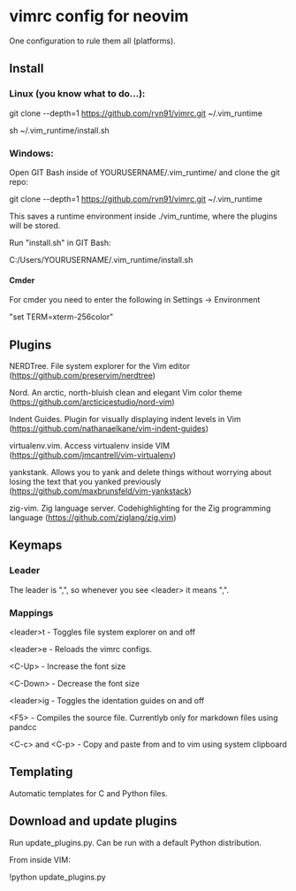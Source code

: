 # vimrc config for neovim
One configuration to rule them all (platforms).

## Install
### Linux (you know what to do...):
git clone --depth=1 https://github.com/rvn91/vimrc.git ~/.vim_runtime

sh ~/.vim_runtime/install.sh

### Windows:
Open GIT Bash inside of YOURUSERNAME/.vim_runtime/ and clone the git repo:

git clone --depth=1 https://github.com/rvn91/vimrc.git ~/.vim_runtime

This saves a runtime environment inside ./vim_runtime, where the plugins will be stored.

Run "install.sh" in GIT Bash: 

C:/Users/YOURUSERNAME/.vim_runtime/install.sh

#### Cmder
For cmder you need to enter the following in Settings -> Environment

"set TERM=xterm-256color"

## Plugins
NERDTree. File system explorer for the Vim editor (https://github.com/preservim/nerdtree)

Nord. An arctic, north-bluish clean and elegant Vim color theme (https://github.com/arcticicestudio/nord-vim)

Indent Guides. Plugin for visually displaying indent levels in Vim (https://github.com/nathanaelkane/vim-indent-guides)

virtualenv.vim. Access virtualenv inside VIM (https://github.com/jmcantrell/vim-virtualenv)

yankstank. Allows you to yank and delete things without worrying about losing the text that you yanked previously (https://github.com/maxbrunsfeld/vim-yankstack)

zig-vim. Zig language server. Codehighlighting for the Zig programming language (https://github.com/ziglang/zig.vim)

## Keymaps
### Leader
The leader is ",", so whenever you see \<leader\> it means ",".

### Mappings
\<leader\>t - Toggles file system explorer on and off

\<leader\>e - Reloads the vimrc configs.

\<C-Up\> - Increase the font size

\<C-Down\> - Decrease the font size

\<leader\>ig - Toggles the identation guides on and off

\<F5\> - Compiles the source file. Currentlyb only for markdown files using pandcc

\<C-c\> and \<C-p\> - Copy and paste from and to vim using system clipboard

## Templating
Automatic templates for C and Python files.

## Download and update plugins
Run update_plugins.py. Can be run with a default Python distribution.

From inside VIM:

!python update_plugins.py
